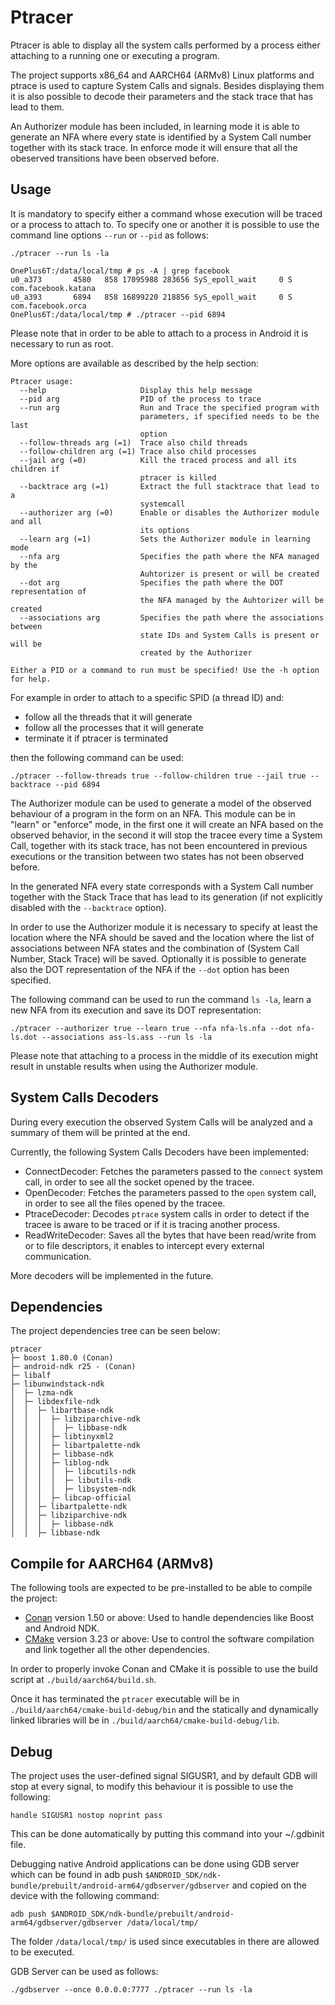 # Ptracer
Ptracer is able to display all the system calls performed by a process either attaching to a running one or executing a program.

The project supports x86_64 and AARCH64 (ARMv8) Linux platforms and ptrace is used to capture System Calls and signals.
Besides displaying them it is also possible to decode their parameters and the stack trace that has lead to them.

An Authorizer module has been included, in learning mode it is able to generate an NFA where every state is identified by 
a System Call number together with its stack trace.
In enforce mode it will ensure that all the obeserved transitions have been observed before.

## Usage

It is mandatory to specify either a command whose execution will be traced or a process to attach to.
To specify one or another it is possible to use the command line options `--run` or `--pid` as follows:

`./ptracer --run ls -la`

```
OnePlus6T:/data/local/tmp # ps -A | grep facebook
u0_a373       4580   858 17095988 283656 SyS_epoll_wait     0 S com.facebook.katana
u0_a393       6894   858 16899220 218856 SyS_epoll_wait     0 S com.facebook.orca
OnePlus6T:/data/local/tmp # ./ptracer --pid 6894
```

Please note that in order to be able to attach to a process in Android it is necessary to run as root.

More options are available as described by the help section:

```
Ptracer usage:
  --help                     Display this help message
  --pid arg                  PID of the process to trace
  --run arg                  Run and Trace the specified program with 
                             parameters, if specified needs to be the last 
                             option
  --follow-threads arg (=1)  Trace also child threads
  --follow-children arg (=1) Trace also child processes
  --jail arg (=0)            Kill the traced process and all its children if 
                             ptracer is killed
  --backtrace arg (=1)       Extract the full stacktrace that lead to a 
                             systemcall
  --authorizer arg (=0)      Enable or disables the Authorizer module and all 
                             its options
  --learn arg (=1)           Sets the Authorizer module in learning mode
  --nfa arg                  Specifies the path where the NFA managed by the 
                             Auhtorizer is present or will be created
  --dot arg                  Specifies the path where the DOT representation of
                             the NFA managed by the Auhtorizer will be created
  --associations arg         Specifies the path where the associations between 
                             state IDs and System Calls is present or will be 
                             created by the Authorizer

Either a PID or a command to run must be specified! Use the -h option for help.
```

For example in order to attach to a specific SPID (a thread ID) and:

- follow all the threads that it will generate
- follow all the processes that it will generate
- terminate it if ptracer is terminated 
 
then the following command can be used:

`./ptracer --follow-threads true --follow-children true --jail true --backtrace --pid 6894`

The Authorizer module can be used to generate a model of the observed behaviour of a program in the form on an NFA.
This module can be in "learn" or "enforce" mode, in the first one it will create an NFA based on the observed behavior, in the
second it will stop the tracee every time a System Call, together with its stack trace, has not been encountered in previous
executions or the transition between two states has not been observed before.

In the generated NFA every state corresponds with a System Call number together with the Stack Trace that has lead to its
generation (if not explicitly disabled with the `--backtrace` option).

In order to use the Authorizer module it is necessary to specify at least the location where the NFA should be saved and the
location where the list of associations between NFA states and the combination of (System Call Number, Stack Trace) will be saved.
Optionally it is possible to generate also the DOT representation of the NFA if the `--dot` option has been specified.

The following command can be used to run the command `ls -la`, learn a new NFA from its execution and save its DOT representation:

`./ptracer --authorizer true --learn true --nfa nfa-ls.nfa --dot nfa-ls.dot --associations ass-ls.ass --run ls -la`

Please note that attaching to a process in the middle of its execution might result in unstable results when using the Authorizer
module.

## System Calls Decoders

During every execution the observed System Calls will be analyzed and a summary of them will be printed at the end.

Currently, the following System Calls Decoders have been implemented:

- ConnectDecoder: Fetches the parameters passed to the `connect` system call, in order to see all the socket opened by the tracee.
- OpenDecoder: Fetches the parameters passed to the `open` system call, in order to see all the files opened by the tracee.
- PtraceDecoder: Decodes `ptrace` system calls in order to detect if the tracee is aware to be traced or if it is tracing another process.
- ReadWriteDecoder: Saves all the bytes that have been read/write from or to file descriptors, it enables to intercept every external communication.

More decoders will be implemented in the future.

## Dependencies

The project dependencies tree can be seen below:
```
ptracer
├─ boost 1.80.0 (Conan)
├─ android-ndk r25 - (Conan)
├─ libalf
├─ libunwindstack-ndk
│  ├─ lzma-ndk
│  ├─ libdexfile-ndk
│  │  ├─ libartbase-ndk
│  │  │  ├─ libziparchive-ndk
│  │  │  │  ├─ libbase-ndk
│  │  │  ├─ libtinyxml2
│  │  │  ├─ libartpalette-ndk
│  │  │  ├─ libbase-ndk
│  │  │  ├─ liblog-ndk
│  │  │  │  ├─ libcutils-ndk
│  │  │  │  ├─ libutils-ndk
│  │  │  │  ├─ libsystem-ndk
│  │  │  ├─ libcap-official
│  │  ├─ libartpalette-ndk
│  │  ├─ libziparchive-ndk
│  │  │  ├─ libbase-ndk
│  │  ├─ libbase-ndk
```

## Compile for AARCH64 (ARMv8)

The following tools are expected to be pre-installed to be able to compile the project:

- [Conan](https://conan.io/) version 1.50 or above: Used to handle dependencies like Boost and Android NDK. 
- [CMake](https://cmake.org/) version 3.23 or above: Use to control the software compilation and link together all the other dependencies.

In order to properly invoke Conan and CMake it is possible to use the build script at `./build/aarch64/build.sh`.

Once it has terminated the `ptracer` executable will be in `./build/aarch64/cmake-build-debug/bin` and the statically and dynamically linked
libraries will be in `./build/aarch64/cmake-build-debug/lib`.

## Debug
The project uses the user-defined signal SIGUSR1, and by default GDB will stop at every signal, to modify this behaviour it
is possible to use the following:
```
handle SIGUSR1 nostop noprint pass
```
This can be done automatically by putting this command into your ~/.gdbinit file.

Debugging native Android applications can be done using GDB server which can be found in adb push `$ANDROID_SDK/ndk-bundle/prebuilt/android-arm64/gdbserver/gdbserver`
and copied on the device with the following command:
```
adb push $ANDROID_SDK/ndk-bundle/prebuilt/android-arm64/gdbserver/gdbserver /data/local/tmp/
```
The folder `/data/local/tmp/` is used since executables in there are allowed to be executed.

GDB Server can be used as follows:
```
./gdbserver --once 0.0.0.0:7777 ./ptracer --run ls -la
```